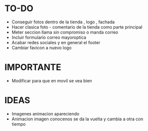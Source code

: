 # TO-DO

- Conseguir fotos dentro de la tienda , logo , fachada
- Hacer clasica foto - comentario de la tienda como parte principal
- Meter seccion llama sin compromiso o manda correo
- Incluir formulario correo mayoroptica
- Acabar redes sociales y en general el footer
- Cambiar favicon a nuevo logo


# IMPORTANTE

- Modificar para que en movil se vea bien

# IDEAS

- Imagenes animacion apareciendo
- Animacion imagen conocenos se da la vuelta y cambia a otra con tiempo
